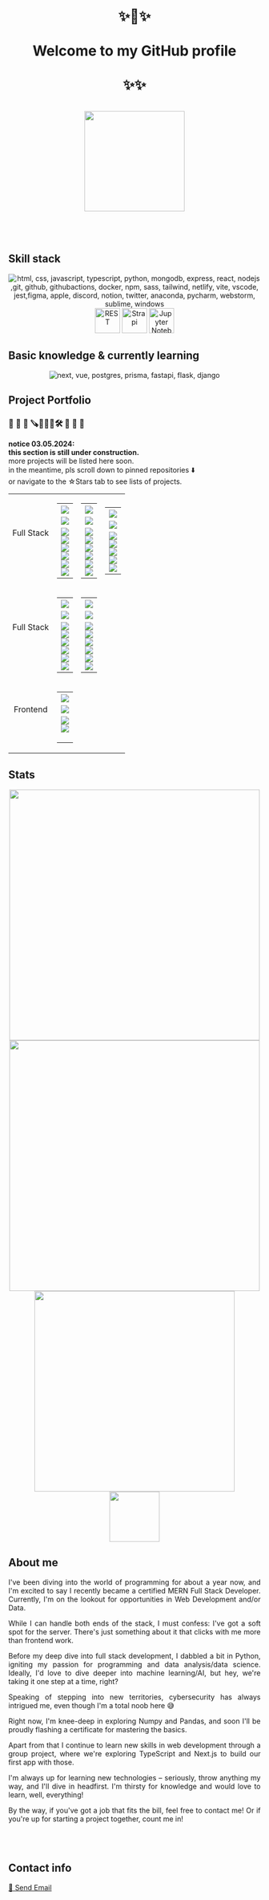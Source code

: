 <h1 align="center">✨💫✨</br></br>Welcome to my GitHub profile</br></br>✨✨</br></br>

<div align="center">
	<img align="center" src="https://github.com/Melina412/Melina412/blob/main/goat.gif?raw=true" width="200"/>	
</div>
</h1>
</br></br>

## Skill stack

<div align="center">
    <img src="https://skillicons.dev/icons?i=html,css,js,ts,py,mongodb,express,react,nodejs,git,github,githubactions,docker,npm,sass,tailwind,netlify,vite,vscode,jest,figma,apple,discord,notion,twitter,anaconda,pycharm,webstorm,sublime,windows&perline=10" alt="html, css, javascript, typescript, python, mongodb, express, react, nodejs ,git, github, githubactions, docker, npm, sass, tailwind, netlify, vite, vscode, jest,figma, apple, discord, notion, twitter, anaconda, pycharm, webstorm, sublime, windows" title="html, css, javascript, typescript, python, mongodb, express, react, nodejs ,git, github, githubactions, docker, npm, sass, tailwind, netlify, vite, vscode, jest,figma, apple, discord, notion, twitter, anaconda, pycharm, webstorm, sublime, windows"/></br>
	<img width="50" src="https://user-images.githubusercontent.com/25181517/192107858-fe19f043-c502-4009-8c47-476fc89718ad.png" alt="REST" title="REST"/>
	<img width="50" src="https://github.com/marwin1991/profile-technology-icons/assets/54946572/0ed1571c-e3df-4f34-94df-102c0afbdb2b" alt="Strapi" title="Strapi"/>
	<img width="50" src="https://user-images.githubusercontent.com/25181517/183914128-3fc88b4a-4ac1-40e6-9443-9a30182379b7.png" alt="Jupyter Notebook" title="Jupyter Notebook"/>
</div>

## Basic knowledge & currently learning

<div align="center">
    <img src="https://skillicons.dev/icons?i=next,vue,postgres,prisma,fastapi,flask,django" alt="next, vue, postgres, prisma, fastapi, flask, django" title="next, vue, postgres, prisma, fastapi, flask, django" />
</div>

## Project Portfolio
### 🚧 🚧 🚧 🪚👷🏻‍♀️🛠️ 🚧 🚧 🚧

**notice 03.05.2024:**</br>
**this section is still under construction.**</br>
more projects will be listed here soon.</br>
in the meantime, pls scroll down to pinned repositories ⬇️ </br>
or navigate to the ☆Stars tab to see lists of projects.

<div align="center"><table><tbody>
<tr>

<!--# 1. Reihe  ----------------------------------- -->
<td align="center">
<table>
<tr>
Full Stack
</tr>
</table>
</td>

<!--$ 1. Spalte --------------------------------------- -->
<td align="center">
<!-- link zum projekt -->
 <a href="https://github.com/MariaRiosNavarro/toktok_backend/tree/mergeMain" target="_blank">
 <table><tr>
 <th>
 <!-- Projektname -->
 <div align="center"><img src="https://img.shields.io/badge/tok%20tok-black?style=for-the-badge&logo=javascript" /></div>
 </th></tr>

 <tr><td>
 <!-- Beschreibung & Farbe -->
 <div align="center"><img src="https://img.shields.io/badge/social%20media%20app-242836?style=for-the-badge" /></div>
 </td></tr>

<!-- stack badges -->
 <tr><td>
 <div align="center"><img src="https://img.shields.io/badge/MongoDB-47A248.svg?style=plastic&logo=MongoDB&logoColor=white" /></div>
 <div align="center"><img src="https://img.shields.io/badge/Express-000000.svg?style=plastic&logo=Express&logoColor=white" /></div>
 <div align="center"><img src="https://img.shields.io/badge/React-61DAFB.svg?style=plastic&logo=React&logoColor=black" /></div>
 <div align="center"><img src="https://img.shields.io/badge/Node.js-339933.svg?style=plastic&logo=nodedotjs&logoColor=white" /></div>
 <div align="center"><img src="https://img.shields.io/badge/Tailwind-06B6D4.svg?style=plastic&logo=Tailwind-CSS&logoColor=white" /></div>
 <div align="center"><img src="https://img.shields.io/badge/DaisyUI-5A0EF8.svg?style=plastic&logo=DaisyUI&logoColor=white" />
</div>

 </td></tr></table></a></td>

<!--$ 2. Spalte --------------------------------------- -->
<td align="center">
 <!-- link zum projekt -->
 <a href="https://github.com/Melina412/PERN_todo-app" target="_blank">
 <table><tr>
 <th>
 <!-- Projektname -->
 <div align="center"><img src="https://img.shields.io/badge/PERN%20ToDo-black?style=for-the-badge&logo=javascript" /></div>
 </th></tr>

 <tr><td>
 <!-- Beschreibung & Farbe -->
 <div align="center"><img src="https://img.shields.io/badge/Todo%20app-242836?style=for-the-badge&logoColor=black" /></div>
 
 
 </td></tr>

<!-- stack badges -->
 <tr><td>
 <div align="center"><img src="https://img.shields.io/badge/PostgreSQL-4169E1.svg?style=plastic&logo=postgresql&logoColor=white" /></div>
 <div align="center"><img src="https://img.shields.io/badge/Express-000000.svg?style=plastic&logo=Express&logoColor=white" /></div>
 <div align="center"><img src="https://img.shields.io/badge/React-61DAFB.svg?style=plastic&logo=React&logoColor=black" /></div>
 <div align="center"><img src="https://img.shields.io/badge/Node.js-339933.svg?style=plastic&logo=nodedotjs&logoColor=white" /></div>
  <div align="center"><img src="https://img.shields.io/badge/Tailwind-06B6D4.svg?style=plastic&logo=Tailwind-CSS&logoColor=white" /></div>
 <div align="center"><img src="https://img.shields.io/badge/DaisyUI-5A0EF8.svg?style=plastic&logo=DaisyUI&logoColor=white" />
 <div align="center"> </div>
 </td></tr></table></a></td>

<!--$ 3. Spalte --------------------------------------- -->
<td align="center">
<!-- link zum projekt -->
 <a href="https://github.com/Melina412/Bootsverleih" target="_blank">
 <table><tr>
 <th>
 <!-- Projektname -->
 <div align="center"><img src="https://img.shields.io/badge/bootsverleih-black?style=for-the-badge&logo=javascript" /></div>
 </th></tr>

 <tr><td>
 <!-- Beschreibung & Farbe -->
 <div align="center"><img src="https://img.shields.io/badge/boat%20rental-242836?style=for-the-badge" /></div>
 </td></tr>

 <!-- stack badges -->
 <tr><td>
  <div align="center"><img src="https://img.shields.io/badge/MongoDB-47A248.svg?style=plastic&logo=MongoDB&logoColor=white" /></div>
  <div align="center"><img src="https://img.shields.io/badge/Express-000000.svg?style=plastic&logo=Express&logoColor=white" /></div>
  <div align="center"><img src="https://img.shields.io/badge/React-61DAFB.svg?style=plastic&logo=React&logoColor=black" /></div>
  <div align="center"><img src="https://img.shields.io/badge/Node.js-339933.svg?style=plastic&logo=nodedotjs&logoColor=white" /></div>
  <div align="center"><img src="https://img.shields.io/badge/Sass-CC6699.svg?style=plastic&logo=Sass&logoColor=white" /></div>
 </td></tr></table></a></td>

</tr>

<tr>
<!--# 2. Reihe  ----------------------------------- -->
<td align="center">
<table>
<tr>
Full Stack
</tr>
</table>
</td>

<!--$ 1. Spalte --------------------------------------- -->
<td align="center">
<!-- link zum projekt -->
 <a href="https://github.com/Melina412/doctor-appointments" target="_blank">
 <table><tr>
 <th>
 <!-- Projektname -->
 <div align="center"><img src="https://img.shields.io/badge/doctor%20appointments-black?style=for-the-badge&logo=javascript" /></div>
 </th></tr>

 <tr><td>
 <!-- Beschreibung & Farbe -->
 <div align="center"><img src="https://img.shields.io/badge/appointment%20booking%20-242836?style=for-the-badge" /></div>
 </td></tr>

<!-- stack badges -->
 <tr><td>
 <div align="center"><img src="https://img.shields.io/badge/MongoDB-47A248.svg?style=plastic&logo=MongoDB&logoColor=white" /></div>
 <div align="center"><img src="https://img.shields.io/badge/Express-000000.svg?style=plastic&logo=Express&logoColor=white" /></div>
 <div align="center"><img src="https://img.shields.io/badge/React-61DAFB.svg?style=plastic&logo=React&logoColor=black" /></div>
 <div align="center"><img src="https://img.shields.io/badge/Node.js-339933.svg?style=plastic&logo=nodedotjs&logoColor=white" /></div>
 <div align="center"><img src="https://img.shields.io/badge/Docker-2496ED.svg?style=plastic&logo=Docker&logoColor=white" /></div>
 <div align="center"><img src="https://img.shields.io/badge/Sass-CC6699.svg?style=plastic&logo=Sass&logoColor=white" /></div>

 </td></tr></table></a></td>

<!--$ 2. Spalte --------------------------------------- -->
<td align="center">
<!-- link zum projekt -->
 <a href="https://github.com/Melina412/ai-blog-generator" target="_blank">
 <table><tr>
 <th>
 <!-- Projektname -->
 <div align="center"><img src="https://img.shields.io/badge/ai%20blog%20generator-black?style=for-the-badge&logo=python" /></div>
 </th></tr>

 <tr><td>
 <!-- Beschreibung & Farbe -->
 <div align="center"><img src="https://img.shields.io/badge/yt%20video%20to%20blog%20article-242836?style=for-the-badge&logoColor=black" /></div>
 </td></tr>
 
<!-- stack badges -->
 <tr><td>
 <div align="center"><img src="https://img.shields.io/badge/Django-092E20.svg?style=plastic&logo=Django&logoColor=white" /></div>
 <div align="center"><img src="https://img.shields.io/badge/PostgreSQL-4169E1.svg?style=plastic&logo=postgresql&logoColor=white" /></div>
 <div align="center"><img src="https://img.shields.io/badge/AssemblyAI-2048cb?style=plastic" /></div>
 <div align="center"><img src="https://img.shields.io/badge/OpenAI-412991.svg?style=plastic&logo=OpenAI&logoColor=white" /></div>
 <div align="center"><img src="https://img.shields.io/badge/HTML5-E34F26.svg?style=plastic&logo=HTML5&logoColor=white" /></div>
 <div align="center"><img src="https://img.shields.io/badge/Tailwind%20CSS-06B6D4.svg?style=plastic&logo=Tailwind-CSS&logoColor=white" /></div>

 </td></tr></table></a></td>

<!--$ 3. Spalte --------------------------------------- -->


</tr>


<!--# 3. Reihe  ----------------------------------- -->
<tr>
<td align="center">
<table>
<tr>
Frontend
</tr>
</table>
</td>

<!--$ 1. Spalte --------------------------------------- -->
<td align="center">
 <!-- link zum projekt -->
 <a href="https://github.com/Melina412/Tasty" target="_blank">
 <table><tr>
 <th>
 <!-- Projektname -->
 <div align="center"><img src="https://img.shields.io/badge/tasty-black?style=for-the-badge&logo=javascript" /></div>
 </th></tr>

 <tr><td>
 <!-- Beschreibung & Farbe -->
 <div align="center"><img src="https://img.shields.io/badge/recipe%20app-242836?style=for-the-badge" /></div>
 
 
 </td></tr>

<!-- stack badges -->
 <tr><td>
 <div align="center"><img src="https://img.shields.io/badge/React-61DAFB.svg?style=plastic&logo=React&logoColor=black" /></div>
 <div align="center"><img src="https://img.shields.io/badge/CSS%20Modules-000000.svg?style=plastic&logo=CSS-Modules&logoColor=white" /></div>
 <div align="center"><p></p></div>
 <div align="center"> </div>
 <div align="center"> </div>
 </td></tr></table></a></td>



<!--$ 2. Saplte --------------------------------------- -->


<!--$ 3. Spalte --------------------------------------- -->



</tr>
</tbody></table></div>


## Stats

<div id="stats" align="center">
  <img src="https://github-readme-stats.vercel.app/api?username=Melina412&theme=material-palenight&show_icons=true&hide_border=false&count_private=true" width="500"/>
</div>

<div id="streak" align="center">
  <img src="https://github-readme-streak-stats.herokuapp.com/?user=Melina412&theme=material-palenight&hide_border=false" width="500"/>
</div>

<div id="languages" align="center">
  <img src="https://github-readme-stats.vercel.app/api/top-langs/?username=Melina412&theme=material-palenight&show_icons=true&hide_border=false&layout=donut&langs_count=10" width="400"/>
</div>

<div id="visitors" align="center">
  <img src="https://komarev.com/ghpvc/?username=Melina412&style=plastic&color=bd88e4&label=visitor+counter" width="100"/>
</div>


## About me

<div align="justify">
	<p>I've been diving into the world of programming for about a year now, and I'm excited to say I recently became a certified MERN Full Stack Developer. Currently, I'm on the lookout for opportunities in Web Development and/or Data.
	
While I can handle both ends of the stack, I must confess: I've got a soft spot for the server. There's just something about it that clicks with me more than frontend work.
	
Before my deep dive into full stack development, I dabbled a bit in Python, igniting my passion for programming and data analysis/data science. Ideally, I'd love to dive deeper into machine learning/AI, but hey, we're taking it one step at a time, right?
	
Speaking of stepping into new territories, cybersecurity has always intrigued me, even though I'm a total noob here 😅
	
Right now, I'm knee-deep in exploring Numpy and Pandas, and soon I'll be proudly flashing a certificate for mastering the basics.
	
Apart from that I continue to learn new skills in web development through a group project, where we're exploring TypeScript and Next.js to build our first app with those.
	
I'm always up for learning new technologies – seriously, throw anything my way, and I'll dive in headfirst. I'm thirsty for knowledge and would love to learn, well, everything!
	
By the way, if you've got a job that fits the bill, feel free to contact me! Or if you're up for starting a project together, count me in!</p> 
<div/>	
</br></br>


## Contact info

<a href="mailto:melina.webdev@gmail.com">📧 Send Email </a>
